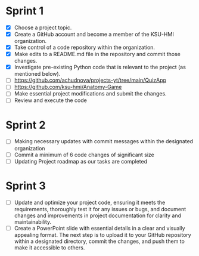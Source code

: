 # Sprint 1
- [x] Choose a project topic.
- [x] Create a GitHub account and become a member of the KSU-HMI organization.
- [x] Take control of a code repository within the organization.
- [x] Make edits to a README.md file in the repository and commit those changes.
- [x] Investigate pre-existing Python code that is relevant to the project (as mentioned below).
- [ ] https://github.com/achudnova/projects-yt/tree/main/QuizApp
- [ ] https://github.com/ksu-hmi/Anatomy-Game 
- [ ] Make essential project modifications and submit the changes.
- [ ] Review and execute the code

# Sprint 2
- [ ] Making necessary updates with commit messages within the designated organization
- [ ] Commit a minimum of 6 code changes of significant size
- [ ] Updating Project roadmap as our tasks are completed

# Sprint 3
- [ ] Update and optimize your project code, ensuring it meets the requirements, thoroughly test it for any issues or bugs, and document changes and improvements in project documentation for clarity and maintainability.
- [ ] Create a PowerPoint slide with essential details in a clear and visually appealing format. The next step is to upload it to your GitHub repository within a designated directory, commit the changes, and push them to make it accessible to others.
